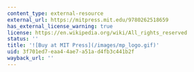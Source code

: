 ```yaml
---
content_type: external-resource
external_url: https://mitpress.mit.edu/9780262518659
has_external_license_warning: true
license: https://en.wikipedia.org/wiki/All_rights_reserved
status: ''
title: '![Buy at MIT Press](/images/mp_logo.gif)'
uid: 3f701ed7-eaa4-4ae7-a51a-d4fb3c441b2f
wayback_url: ''
---
```

